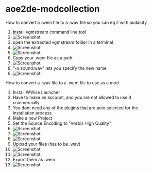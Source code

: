 # aoe2de-modcollection

How to convert a .wem file to a .wav file so you can eq it with audacity

1. Install vgmstream command line tool
2. ![Screenshot](quietsoundmod/scr16.png)
3. open the extracted vgmstream folder in a terminal
4. ![Screenshot](quietsoundmod/scr12.png)
5. ![Screenshot](quietsoundmod/scr9.png)
6. Copy your .wem file as a path
7. ![Screenshot](quietsoundmod/scr10.png)
8. "-o sound.wav" lets you specify the new name
9. ![Screenshot](quietsoundmod/scr11.png)

How to convert a .wav file to a .wem file to use as a mod

1. Install WWise Launcher
2. Have to make an account, and you are not allowed to use it commercially
3. You dont need any of the plugins that are auto selected for the installation process
4. Make a new Project
5. Set the Source Encoding to "Vorbis High Quality"
6. ![Screenshot](quietsoundmod/scr1.png)
7. ![Screenshot](quietsoundmod/scr2.png)
8. ![Screenshot](quietsoundmod/scr3.png)
9. Upload your files (has to be .wav)
10. ![Screenshot](quietsoundmod/scr4.png)
11. ![Screenshot](quietsoundmod/scr5.png)
12. Export them as .wem
13. ![Screenshot](quietsoundmod/scr6.png)
